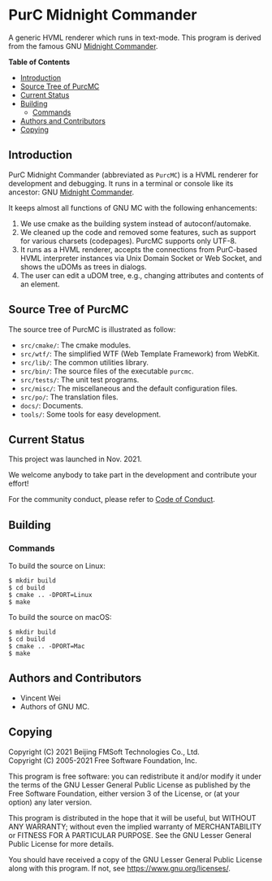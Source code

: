 # PurC Midnight Commander

A generic HVML renderer which runs in text-mode. This program is derived from
the famous GNU [Midnight Commander].

__Table of Contents__

- [Introduction](#introduction)
- [Source Tree of PurcMC](#source-tree-of-purcmc)
- [Current Status](#current-status)
- [Building](#building)
   + [Commands](#commands)
- [Authors and Contributors](#authors-and-contributors)
- [Copying](#copying)


## Introduction

PurC Midnight Commander (abbreviated as `PurcMC`) is a HVML renderer for
development and debugging. It runs in a terminal or console like its ancestor:
GNU [Midnight Commander].

It keeps almost all functions of GNU MC with the following enhancements:

1. We use cmake as the building system instead of autoconf/automake.
1. We cleaned up the code and removed some features, such as support for
   various charsets (codepages). PurcMC supports only UTF-8.
1. It runs as a HVML renderer, accepts the connections from PurC-based HVML
   interpreter instances via Unix Domain Socket or Web Socket, and shows
   the uDOMs as trees in dialogs.
1. The user can edit a uDOM tree, e.g., changing attributes and contents
   of an element.

## Source Tree of PurcMC

The source tree of PurcMC is illustrated as follow:

- `src/cmake/`: The cmake modules.
- `src/wtf/`: The simplified WTF (Web Template Framework) from WebKit.
- `src/lib/`: The common utilities library.
- `src/bin/`: The source files of the executable `purcmc`.
- `src/tests/`: The unit test programs.
- `src/misc/`: The miscellaneous and the default configuration files.
- `src/po/`: The translation files.
- `docs/`: Documents.
- `tools/`: Some tools for easy development.

## Current Status

This project was launched in Nov. 2021.

We welcome anybody to take part in the development and contribute your effort!

For the community conduct, please refer to [Code of Conduct](CODE_OF_CONDUCT.md).

## Building

### Commands

To build the source on Linux:

```
$ mkdir build
$ cd build
$ cmake .. -DPORT=Linux
$ make
```

To build the source on macOS:

```
$ mkdir build
$ cd build
$ cmake .. -DPORT=Mac
$ make
```

## Authors and Contributors

- Vincent Wei
- Authors of GNU MC.

## Copying

Copyright (C) 2021 Beijing FMSoft Technologies Co., Ltd.  
Copyright (C) 2005-2021 Free Software Foundation, Inc.

This program is free software: you can redistribute it and/or modify
it under the terms of the GNU Lesser General Public License as published by
the Free Software Foundation, either version 3 of the License, or
(at your option) any later version.

This program is distributed in the hope that it will be useful,
but WITHOUT ANY WARRANTY; without even the implied warranty of
MERCHANTABILITY or FITNESS FOR A PARTICULAR PURPOSE.  See the
GNU Lesser General Public License for more details.

You should have received a copy of the GNU Lesser General Public License
along with this program.  If not, see <https://www.gnu.org/licenses/>.

[Midnight Commander]: https://midnight-commander.org/
